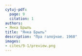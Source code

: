```yaml
---
cytuj-pdf:
  page: 9
  citation: 1
authors:
- Янка Брыль
title: "Янка Брыль"
description: "Пра галоўнае. 1960"
images:
- cites/9-1/preview.png
---
```

